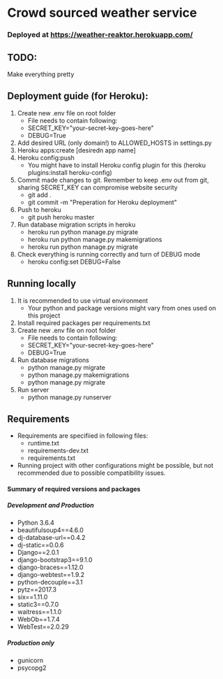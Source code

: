 # Crowd sourced weather service

### Deployed at https://weather-reaktor.herokuapp.com/

## TODO:
Make everything pretty


## Deployment guide (for Heroku):

1) Create new .env file on root folder
    * File needs to contain following:
    * SECRET_KEY="your-secret-key-goes-here"
    * DEBUG=True
2) Add desired URL (only domain!) to ALLOWED_HOSTS in settings.py
3) Heroku apps:create [desiredn app name]
4) Heroku config:push
    * You might have to install Heroku config plugin for this
    (heroku plugins:install heroku-config)
5) Commit made changes to git. Remember to keep .env out from git,
sharing SECRET_KEY can compromise  website security
    * git add .
    * git commit -m "Preperation for Heroku deployment"
6) Push to heroku
    * git push heroku master
7) Run database migration scripts in heroku
    * heroku run python manage.py migrate
    * heroku run python manage.py makemigrations
    * heroku run python manage.py migrate
8) Check everything is running correctly and turn of DEBUG mode
    * heroku config:set DEBUG=False

## Running locally
1) It is recommended to use virtual environment
	* Your python and package versions might vary from ones used on this project
2) Install required packages per requirements.txt
3) Create new .env file on root folder
    * File needs to contain following:
    * SECRET_KEY="your-secret-key-goes-here"
    * DEBUG=True
4) Run database migrations
	* python manage.py migrate
	* python manage.py makemigrations
	* python manage.py migrate
5) Run server
	* python manage.py runserver

## Requirements
* Requirements are specifiied in following files:
    * runtime.txt
    * requirements-dev.txt
    * requirements.txt
* Running project with other configurations might be possible, but not
  recommended due to possible compatibility issues.

#### Summary of required versions and packages
##### Development and Production
* Python 3.6.4
* beautifulsoup4==4.6.0
* dj-database-url==0.4.2
* dj-static==0.0.6
* Django==2.0.1
* django-bootstrap3==9.1.0
* django-braces==1.12.0
* django-webtest==1.9.2
* python-decouple==3.1
* pytz==2017.3
* six==1.11.0
* static3==0.7.0
* waitress==1.1.0
* WebOb==1.7.4
* WebTest==2.0.29

##### Production only
* gunicorn
* psycopg2
